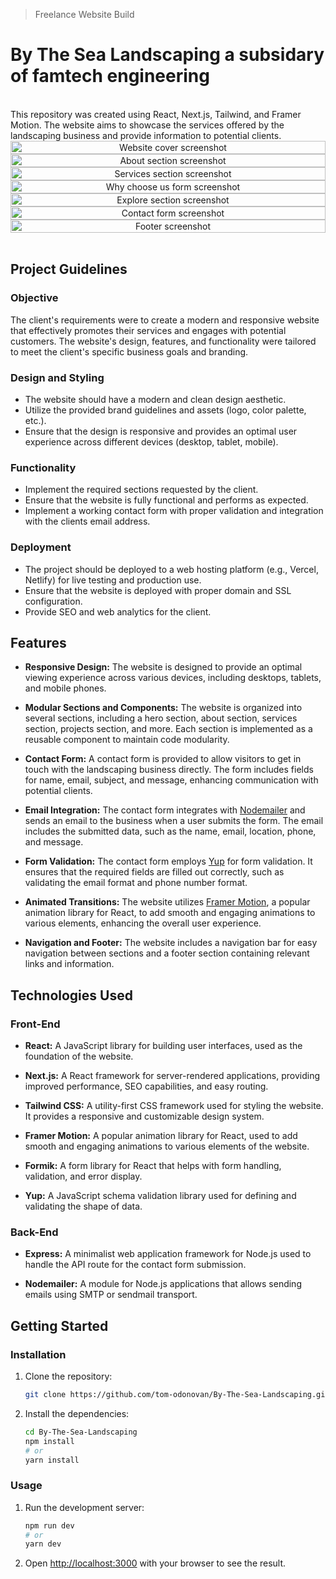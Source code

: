 >Freelance Website Build
# By The Sea Landscaping a subsidary of famtech engineering

</br>
This repository was created using React, Next.js, Tailwind, and Framer Motion. The website aims to showcase the services offered by the landscaping business and provide information to potential clients.
</br>


<div align="center" width='100%' height='1000px' style="display: flex; flex-wrap: wrap; justify-content: center; overflow-y: scroll;">
    </br>
    <img height='auto' width='100%' src="./public/screenshots/hero-sc.png" alt="Website cover screenshot" /> 
    <img height='auto' width='100%' src="./public/screenshots/about-sc.png" alt="About section screenshot" /> 
    <img height='auto' width='100%' src="./public/screenshots/services-sc-2.png" alt="Services section screenshot" /> 
    <img height='auto' width='100%' src="./public/screenshots/guarantee-sc.png" alt="Why choose us form screenshot" /> 
    <img height='auto' width='100%' src="./public/screenshots/explore-sc.png" alt="Explore section screenshot" /> 
    <img height='auto' width='100%' src="./public/screenshots/contact-sc-2.png" alt="Contact form screenshot" /> 
    <img height='auto' width='100%' src="./public/screenshots/footer-sc.png" alt="Footer screenshot" /> 
    </br>
</div>
</br>

## Project Guidelines

### Objective

The client's requirements were to create a modern and responsive website that effectively promotes their services and engages with potential customers. The website's design, features, and functionality were tailored to meet the client's specific business goals and branding.

### Design and Styling 

- The website should have a modern and clean design aesthetic.
- Utilize the provided brand guidelines and assets (logo, color palette, etc.).
- Ensure that the design is responsive and provides an optimal user experience across different devices (desktop, tablet, mobile).

### Functionality

- Implement the required sections requested by the client.
- Ensure that the website is fully functional and performs as expected.
- Implement a working contact form with proper validation and integration with the clients email address.

### Deployment

- The project should be deployed to a web hosting platform (e.g., Vercel, Netlify) for live testing and production use.
- Ensure that the website is deployed with proper domain and SSL configuration.
- Provide SEO and web analytics for the client.

## Features

- **Responsive Design:** The website is designed to provide an optimal viewing experience across various devices, including desktops, tablets, and mobile phones.

- **Modular Sections and Components:** The website is organized into several sections, including a hero section, about section, services section, projects section, and more. Each section is implemented as a reusable component to maintain code modularity.

- **Contact Form:** A contact form is provided to allow visitors to get in touch with the landscaping business directly. The form includes fields for name, email, subject, and message, enhancing communication with potential clients.

- **Email Integration:** The contact form integrates with [Nodemailer](https://nodemailer.com/about/) and sends an email to the business when a user submits the form. The email includes the submitted data, such as the name, email, location, phone, and message.

- **Form Validation:** The contact form employs [Yup](https://www.npmjs.com/package/yup) for form validation. It ensures that the required fields are filled out correctly, such as validating the email format and phone number format.

- **Animated Transitions:** The website utilizes [Framer Motion](https://www.framer.com/motion/), a popular animation library for React, to add smooth and engaging animations to various elements, enhancing the overall user experience.

- **Navigation and Footer:** The website includes a navigation bar for easy navigation between sections and a footer section containing relevant links and information.


## Technologies Used

### Front-End

- **React:** A JavaScript library for building user interfaces, used as the foundation of the website.

- **Next.js:** A React framework for server-rendered applications, providing improved performance, SEO capabilities, and easy routing.

- **Tailwind CSS:** A utility-first CSS framework used for styling the website. It provides a responsive and customizable design system.

- **Framer Motion:** A popular animation library for React, used to add smooth and engaging animations to various elements of the website.

- **Formik:** A form library for React that helps with form handling, validation, and error display.

- **Yup:** A JavaScript schema validation library used for defining and validating the shape of data.

### Back-End

- **Express:** A minimalist web application framework for Node.js used to handle the API route for the contact form submission.

- **Nodemailer:** A module for Node.js applications that allows sending emails using SMTP or sendmail transport.




## Getting Started

### Installation

1. Clone the repository:

    ```bash
    git clone https://github.com/tom-odonovan/By-The-Sea-Landscaping.git
    ```

2. Install the dependencies:

    ```bash
    cd By-The-Sea-Landscaping
    npm install
    # or
    yarn install
    ```

### Usage

1. Run the development server:

    ```bash
    npm run dev
    # or
    yarn dev
    ```

2. Open [http://localhost:3000](http://localhost:3000) with your browser to see the result.

